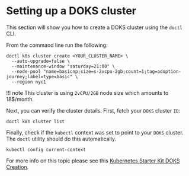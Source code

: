 # Setting up a DOKS cluster

This section will show you how to create a DOKS cluster using the `doctl` CLI.

From the command line run the following:

```shell
doctl k8s cluster create <YOUR_CLUSTER_NAME> \
  --auto-upgrade=false \
  --maintenance-window "saturday=21:00" \
  --node-pool "name=basicnp;size=s-2vcpu-2gb;count=1;tag=adoption-journey;label=type=basic" \
  --region nyc1
```

!!! note
    This cluster is using `2vCPU/2GB` node size which amounts to 18$/month.

Next, you can verify the cluster details. First, fetch your `DOKS` cluster `ID`:

```shell
doctl k8s cluster list
```

Finally, check if the `kubectl` context was set to point to your `DOKS` cluster. The `doctl` utility should do this automatically.

```shell
kubectl config current-context
```

For more info on this topic please see this [Kubernetes Starter Kit DOKS Creation](https://github.com/digitalocean/Kubernetes-Starter-Kit-Developers/tree/main/01-setup-DOKS#step-3---creating-the-doks-cluster).
